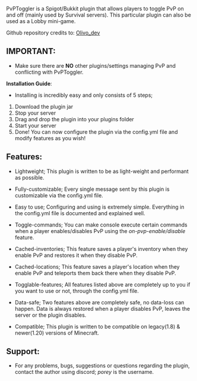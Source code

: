 PvPToggler is a Spigot/Bukkit plugin that allows players to toggle PvP on and off (mainly used by Survival servers). This particular plugin can also be used as a Lobby mini-game.

Github repository credits to: [Olivo_dev](https://github.com/Olivoz)

## IMPORTANT: 
- Make sure there are **NO** other plugins/settings managing PvP and conflicting with PvPToggler.

**Installation Guide**:
- Installing is incredibly easy and only consists of 5 steps;
1. Download the plugin jar
2. Stop your server
3. Drag and drop the plugin into your plugins folder
4. Start your server
5. Done! You can now configure the plugin via the config.yml file and modify features as you wish!

## Features:
- Lightweight; This plugin is written to be as light-weight and performant as possible.

- Fully-customizable; Every single message sent by this plugin is customizable via the config.yml file.

- Easy to use; Configuring and using is extremely simple. Everything in the config.yml file is documented and explained well.

- Toggle-commands; You can make console execute certain commands when a player enables/disables PvP using the *on-pvp-enable/disable* feature.

- Cached-inventories; This feature saves a player's inventory when they enable PvP and restores it when they disable PvP.

- Cached-locations; This feature saves a player's location when they enable PvP and teleports them back there when 
they disable PvP.

- Togglable-features; All features listed above are completely up to you if you want to use or not, through the config.yml file.

- Data-safe; Two features above are completely safe, no data-loss can happen. Data is always restored when a player disables PvP, leaves the server or the plugin disables.

- Compatible; This plugin is written to be compatible on legacy(1.8) & newer(1.20) versions of Minecraft.

## Support:
- For any problems, bugs, suggestions or questions regarding the plugin, contact the author using discord; *porey* is the username.
